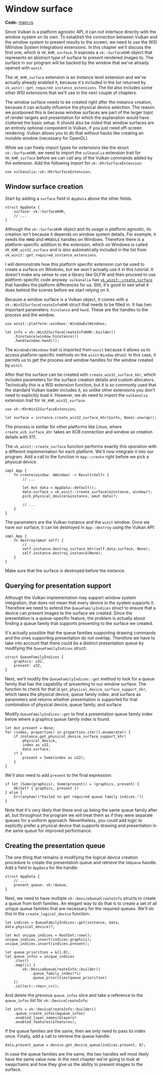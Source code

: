 # Window surface

**Code:** [main.rs](https://github.com/KyleMayes/vulkanalia/tree/master/tutorial/src/05_window_surface.rs)

Since Vulkan is a platform agnostic API, it can not interface directly with the window system on its own. To establish the connection between Vulkan and the window system to present results to the screen, we need to use the WSI (Window System Integration) extensions. In this chapter we'll discuss the first one, which is `VK_KHR_surface`. It exposes a `vk::SurfaceKHR` object that represents an abstract type of surface to present rendered images to. The surface in our program will be backed by the window that we've already opened with `winit`.

The `VK_KHR_surface` extension is an instance level extension and we've actually already enabled it, because it's included in the list returned by `vk_winit::get_required_instance_extensions`. The list also includes some other WSI extensions that we'll use in the next couple of chapters.

The window surface needs to be created right after the instance creation, because it can actually influence the physical device selection. The reason we postponed this is because window surfaces are part of the larger topic of render targets and presentation for which the explanation would have cluttered the basic setup. It should also be noted that window surfaces are an entirely optional component in Vulkan, if you just need off-screen rendering. Vulkan allows you to do that without hacks like creating an invisible window (necessary for OpenGL).

While we can freely import types for extensions like the struct `vk::SurfaceKHR`, we need to import the `vulkanalia` extension trait for `VK_KHR_surface` before we can call any of the Vulkan commands added by the extension. Add the following import for `vk::KhrSurfaceExtension`:

```rust,noplaypen
use vulkanalia::vk::KhrSurfaceExtension;
```

## Window surface creation

Start by adding a `surface` field in `AppData` above the other fields.

```rust,noplaypen
struct AppData {
    surface: vk::SurfaceKHR,
    // ...
}
```

Although the `vk::SurfaceKHR` object and its usage is platform agnostic, its creation isn't because it depends on window system details. For example, it needs the `HWND` and `HMODULE` handles on Windows. Therefore there is a platform-specific addition to the extension, which on Windows is called `VK_KHR_win32_surface` and is also automatically included in the list from `vk_winit::get_required_instance_extensions`.

I will demonstrate how this platform specific extension can be used to create a surface on Windows, but we won't actually use it in this tutorial. It doesn't make any sense to use a library like GLFW and then proceed to use platform-specific code anyway. `vulkanalia` has [`vk_winit::create_surface`](https://docs.rs/vulkanalia/latest/vulkanalia/winit/fn.create_surface.html) that handles the platform differences for us. Still, it's good to see what it does behind the scenes before we start relying on it.

Because a window surface is a Vulkan object, it comes with a `vk::Win32SurfaceCreateInfoKHR` struct that needs to be filled in. It has two important parameters: `hinstance` and `hwnd`. These are the handles to the process and the window.

```rust,noplaypen
use winit::platform::windows::WindowExtWindows;

let info = vk::Win32SurfaceCreateInfoKHR::builder()
    .hinstance(window.hinstance())
    .hwnd(window.hwnd());
```

The `WindowExtWindows` trait is imported from `winit` because it allows us to access platform-specific methods on the `winit` `Window` struct. In this case, it permits us to get the process and window handles for the window created by `winit`.

After that the surface can be created with `create_win32_surface_khr`, which includes parameters for the surface creation details and custom allocators. Technically this is a WSI extension function, but it is so commonly used that the standard Vulkan loader includes it, so unlike other extensions you don't need to explicitly load it. However, we do need to import the `vulkanalia` extension trait for `VK_KHR_win32_surface`.

```rust,noplaypen
use vk::KhrWin32SurfaceExtension;

let surface = instance.create_win32_surface_khr(&info, None).unwrap();
```

The process is similar for other platforms like Linux, where `create_xcb_surface_khr` takes an XCB connection and window as creation details with X11.

The `vk_winit::create_surface` function performs exactly this operation with a different implementation for each platform. We'll now integrate it into our program. Add a call to the function in `App::create` right before we pick a physical device.

```rust,noplaypen
impl App {
    fn create(window: &Window) -> Result<Self> {
        // ...

        let mut data = AppData::default();
        data.surface = vk_winit::create_surface(&instance, window)?;
        pick_physical_device(&instance, &mut data)?;

        // ...
    }
}
```

The parameters are the Vulkan instance and the `winit` window. Once we have our surface, it can be destroyed in `App::destroy` using the Vulkan API:

```rust,noplaypen
impl App {
    fn destroy(&mut self) {
        // ...
        self.instance.destroy_surface_khr(self.data.surface, None);
        self.instance.destroy_instance(None);
    }
}
```

Make sure that the surface is destroyed before the instance.

## Querying for presentation support

Although the Vulkan implementation may support window system integration, that does not mean that every device in the system supports it. Therefore we need to extend the `QueueFamilyIndices` struct to ensure that a device can present images to the surface we created. Since the presentation is a queue-specific feature, the problem is actually about finding a queue family that supports presenting to the surface we created.

It's actually possible that the queue families supporting drawing commands and the ones supporting presentation do not overlap. Therefore we have to take into account that there could be a distinct presentation queue by modifying the `QueueFamilyIndices` struct:

```rust,noplaypen
struct QueueFamilyIndices {
    graphics: u32,
    present: u32,
}
```

Next, we'll modify the `QueueFamilyIndices::get` method to look for a queue family that has the capability of presenting to our window surface. The function to check for that is `get_physical_device_surface_support_khr`, which takes the physical device, queue family index. and surface as parameters and returns whether presentation is supported for that combination of physical device, queue family, and surface.

Modify `QueueFamilyIndices::get` to find a presentation queue family index below where a graphics queue family index is found.

```rust,noplaypen
let mut present = None;
for (index, properties) in properties.iter().enumerate() {
    if instance.get_physical_device_surface_support_khr(
        physical_device,
        index as u32,
        data.surface,
    )? {
        present = Some(index as u32);
    }
}
```

We'll also need to add `present` to the final expression:

```rust,noplaypen
if let (Some(graphics), Some(present)) = (graphics, present) {
    Ok(Self { graphics, present })
} else {
    Err(anyhow!("Failed to get required queue family indices."))
}
```

Note that it's very likely that these end up being the same queue family after all, but throughout the program we will treat them as if they were separate queues for a uniform approach. Nevertheless, you could add logic to explicitly prefer a physical device that supports drawing and presentation in the same queue for improved performance.

## Creating the presentation queue

The one thing that remains is modifying the logical device creation procedure to create the presentation queue and retrieve the `VkQueue` handle. Add a field to `AppData` for the handle:

```rust,noplaypen
struct AppData {
    // ...
    present_queue: vk::Queue,
}
```

Next, we need to have multiple `vk::DeviceQueueCreateInfo` structs to create a queue from both families. An elegant way to do that is to create a set of all unique queue families that are necessary for the required queues. We'll do this in the `create_logical_device` function:

```rust,noplaypen
let indices = QueueFamilyIndices::get(instance, data, data.physical_device)?;

let mut unique_indices = HashSet::new();
unique_indices.insert(indices.graphics);
unique_indices.insert(indices.present);

let queue_priorities = &[1.0];
let queue_infos = unique_indices
    .iter()
    .map(|i| {
        vk::DeviceQueueCreateInfo::builder()
            .queue_family_index(*i)
            .queue_priorities(queue_priorities)
    })
    .collect::<Vec<_>>();
```

And delete the previous `queue_infos` slice and take a reference to the `queue_infos` list for `vk::DeviceCreateInfo`:

```rust,noplaypen
let info = vk::DeviceCreateInfo::builder()
    .queue_create_infos(&queue_infos)
    .enabled_layer_names(&layers)
    .enabled_features(&features);
```

If the queue families are the same, then we only need to pass its index once. Finally, add a call to retrieve the queue handle:

```rust,noplaypen
data.present_queue = device.get_device_queue(indices.present, 0);
```

In case the queue families are the same, the two handles will most likely have the same value now. In the next chapter we're going to look at swapchains and how they give us the ability to present images to the surface.
